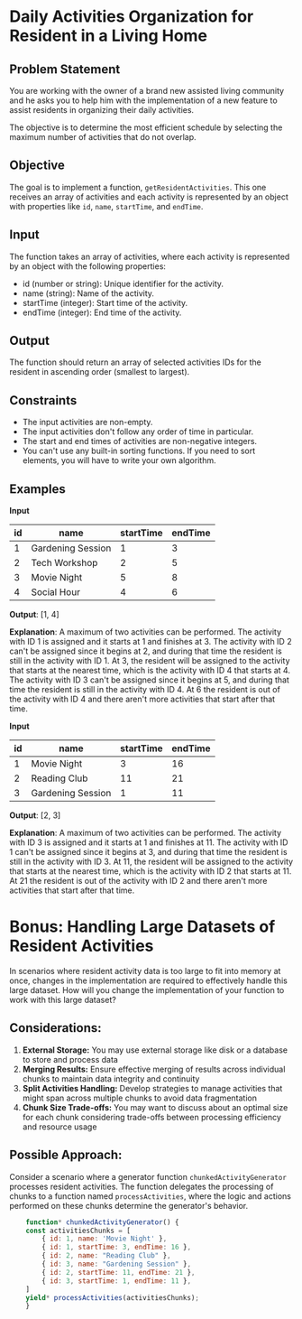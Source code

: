 # Daily Activities Organization for Resident in a Living Home

## Problem Statement

You are working with the owner of a brand new assisted living community and he asks you to help him with the implementation of a new feature to assist residents in organizing their daily activities.

The objective is to determine the most efficient schedule by selecting the maximum number of activities that do not overlap.

## Objective

The goal is to implement a function, `getResidentActivities`. This one receives an array of activities and each activity is represented by an object with properties like `id`, `name`, `startTime`, and `endTime`.

## Input

The function takes an array of activities, where each activity is represented by an object with the following properties:

- id (number or string): Unique identifier for the activity.
- name (string): Name of the activity.
- startTime (integer): Start time of the activity.
- endTime (integer): End time of the activity.

## Output

The function should return an array of selected activities IDs for the resident in ascending order (smallest to largest).

## Constraints

- The input activities are non-empty.
- The input activities don't follow any order of time in particular.
- The start and end times of activities are non-negative integers.
- You can't use any built-in sorting functions. If you need to sort elements, you will have to write your own algorithm.

## Examples

**Input**

| id  | name              | startTime | endTime |
| --- | ----------------- | --------- | ------- |
| 1   | Gardening Session | 1         | 3       |
| 2   | Tech Workshop     | 2         | 5       |
| 3   | Movie Night       | 5         | 8       |
| 4   | Social Hour       | 4         | 6       |

**Output**: [1, 4]

**Explanation**: A maximum of two activities can be performed. The activity with ID 1 is assigned and it starts at 1 and finishes at 3. The activity with ID 2 can't be assigned since it begins at 2, and during that time the resident is still in the activity with ID 1. At 3, the resident will be assigned to the activity that starts at the nearest time, which is the activity with ID 4 that starts at 4. The activity with ID 3 can't be assigned since it begins at 5, and during that time the resident is still in the activity with ID 4. At 6 the resident is out of the activity with ID 4 and there aren't more activities that start after that time.

**Input**

| id | name               | startTime | endTime |
|----|--------------------|-----------|---------|
| 1  | Movie Night        | 3         | 16      |
| 2  | Reading Club       | 11        | 21      |
| 3  | Gardening Session  | 1         | 11      |

**Output**: [2, 3]

**Explanation**: A maximum of two activities can be performed. The activity with ID 3 is assigned and it starts at 1 and finishes at 11. The activity with ID 1 can't be assigned since it begins at 3, and during that time the resident is still in the activity with ID 3. At 11, the resident will be assigned to the activity that starts at the nearest time, which is the activity with ID 2 that starts at 11. At 21 the resident is out of the activity with ID 2 and there aren't more activities that start after that time.


# Bonus: Handling Large Datasets of Resident Activities

In scenarios where resident activity data is too large to fit into memory at once, changes in the implementation are required to effectively handle this large dataset.
How will you change the implementation of your function to work with this large dataset?

## Considerations:

1. **External Storage:** You may use external storage like disk or a database to store and process data
2. **Merging Results:** Ensure effective merging of results across individual chunks to maintain data integrity and continuity
3. **Split Activities Handling:** Develop strategies to manage activities that might span across multiple chunks to avoid data fragmentation
4. **Chunk Size Trade-offs:** You may want to discuss about an optimal size for each chunk considering trade-offs between processing efficiency and resource usage


## Possible Approach:

Consider a scenario where a generator function `chunkedActivityGenerator` processes resident activities. The function delegates the processing of chunks to a function named `processActivities`, where the logic and actions performed on these chunks determine the generator's behavior.

```javascript
    function* chunkedActivityGenerator() {
    const activitiesChunks = [
        { id: 1, name: 'Movie Night' },
        { id: 1, startTime: 3, endTime: 16 },
        { id: 2, name: "Reading Club" },
        { id: 3, name: "Gardening Session" },
        { id: 2, startTime: 11, endTime: 21 },
        { id: 3, startTime: 1, endTime: 11 },
    ]
    yield* processActivities(activitiesChunks);
    }
```
